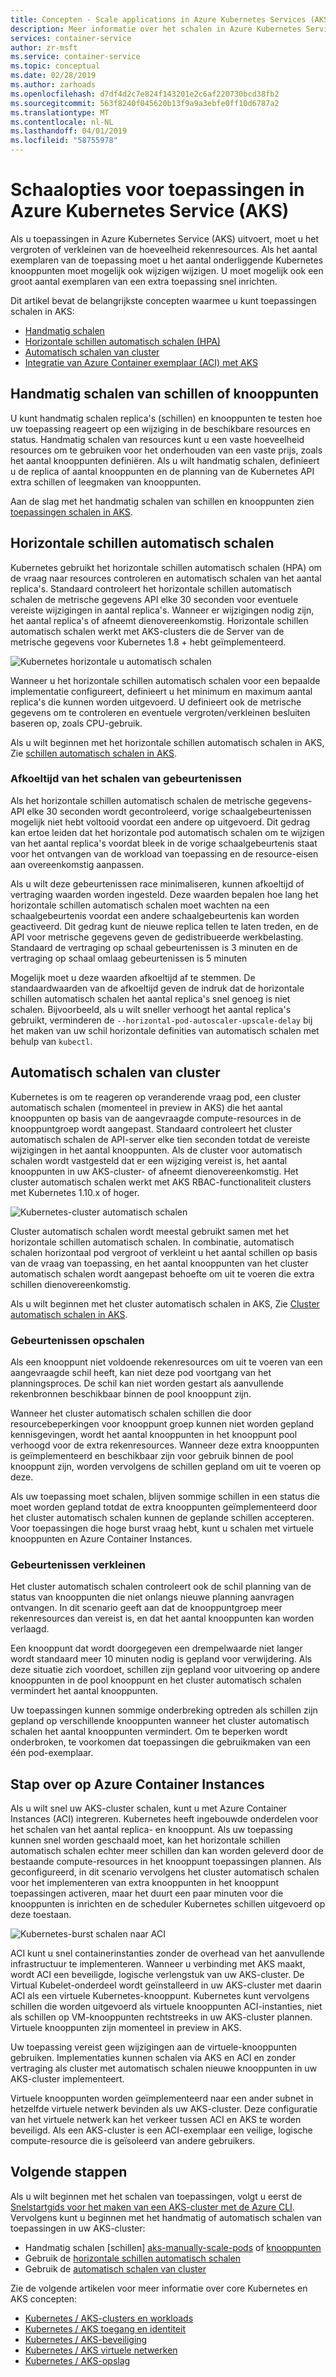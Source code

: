 ```yaml
---
title: Concepten - Scale applications in Azure Kubernetes Services (AKS)
description: Meer informatie over het schalen in Azure Kubernetes Service (AKS), met inbegrip van horizontale schillen automatisch schalen, cluster automatisch schalen en de Azure Container Instances-connector.
services: container-service
author: zr-msft
ms.service: container-service
ms.topic: conceptual
ms.date: 02/28/2019
ms.author: zarhoads
ms.openlocfilehash: d7df4d2c7e824f143201e2c6af220730bcd38fb2
ms.sourcegitcommit: 563f8240f045620b13f9a9a3ebfe0ff10d6787a2
ms.translationtype: MT
ms.contentlocale: nl-NL
ms.lasthandoff: 04/01/2019
ms.locfileid: "58755978"
---
```

# <a name="scaling-options-for-applications-in-azure-kubernetes-service-aks"></a>Schaalopties voor toepassingen in Azure Kubernetes Service (AKS)

Als u toepassingen in Azure Kubernetes Service (AKS) uitvoert, moet u het vergroten of verkleinen van de hoeveelheid rekenresources. Als het aantal exemplaren van de toepassing moet u het aantal onderliggende Kubernetes knooppunten moet mogelijk ook wijzigen wijzigen. U moet mogelijk ook een groot aantal exemplaren van een extra toepassing snel inrichten.

Dit artikel bevat de belangrijkste concepten waarmee u kunt toepassingen schalen in AKS:

- [Handmatig schalen](#manually-scale-pods-or-nodes)
- [Horizontale schillen automatisch schalen (HPA)](#horizontal-pod-autoscaler)
- [Automatisch schalen van cluster](#cluster-autoscaler)
- [Integratie van Azure Container exemplaar (ACI) met AKS](#burst-to-azure-container-instances)

## <a name="manually-scale-pods-or-nodes"></a>Handmatig schalen van schillen of knooppunten

U kunt handmatig schalen replica's (schillen) en knooppunten te testen hoe uw toepassing reageert op een wijziging in de beschikbare resources en status. Handmatig schalen van resources kunt u een vaste hoeveelheid resources om te gebruiken voor het onderhouden van een vaste prijs, zoals het aantal knooppunten definiëren. Als u wilt handmatig schalen, definieert u de replica of aantal knooppunten en de planning van de Kubernetes API extra schillen of leegmaken van knooppunten.

Aan de slag met het handmatig schalen van schillen en knooppunten zien [toepassingen schalen in AKS][aks-scale].

## <a name="horizontal-pod-autoscaler"></a>Horizontale schillen automatisch schalen

Kubernetes gebruikt het horizontale schillen automatisch schalen (HPA) om de vraag naar resources controleren en automatisch schalen van het aantal replica's. Standaard controleert het horizontale schillen automatisch schalen de metrische gegevens API elke 30 seconden voor eventuele vereiste wijzigingen in aantal replica's. Wanneer er wijzigingen nodig zijn, het aantal replica's of afneemt dienovereenkomstig. Horizontale schillen automatisch schalen werkt met AKS-clusters die de Server van de metrische gegevens voor Kubernetes 1.8 + hebt geïmplementeerd.

![Kubernetes horizontale u automatisch schalen](media/concepts-scale/horizontal-pod-autoscaling.png)

Wanneer u het horizontale schillen automatisch schalen voor een bepaalde implementatie configureert, definieert u het minimum en maximum aantal replica's die kunnen worden uitgevoerd. U definieert ook de metrische gegevens om te controleren en eventuele vergroten/verkleinen besluiten baseren op, zoals CPU-gebruik.

Als u wilt beginnen met het horizontale schillen automatisch schalen in AKS, Zie [schillen automatisch schalen in AKS][aks-hpa].

### <a name="cooldown-of-scaling-events"></a>Afkoeltijd van het schalen van gebeurtenissen

Als het horizontale schillen automatisch schalen de metrische gegevens-API elke 30 seconden wordt gecontroleerd, vorige schaalgebeurtenissen mogelijk niet hebt voltooid voordat een andere op uitgevoerd. Dit gedrag kan ertoe leiden dat het horizontale pod automatisch schalen om te wijzigen van het aantal replica's voordat bleek in de vorige schaalgebeurtenis staat voor het ontvangen van de workload van toepassing en de resource-eisen aan overeenkomstig aanpassen.

Als u wilt deze gebeurtenissen race minimaliseren, kunnen afkoeltijd of vertraging waarden worden ingesteld. Deze waarden bepalen hoe lang het horizontale schillen automatisch schalen moet wachten na een schaalgebeurtenis voordat een andere schaalgebeurtenis kan worden geactiveerd. Dit gedrag kunt de nieuwe replica tellen te laten treden, en de API voor metrische gegevens geven de gedistribueerde werkbelasting. Standaard de vertraging op schaal gebeurtenissen is 3 minuten en de vertraging op schaal omlaag gebeurtenissen is 5 minuten

Mogelijk moet u deze waarden afkoeltijd af te stemmen. De standaardwaarden van de afkoeltijd geven de indruk dat de horizontale schillen automatisch schalen het aantal replica's snel genoeg is niet schalen. Bijvoorbeeld, als u wilt sneller verhoogt het aantal replica's gebruikt, verminderen de `--horizontal-pod-autoscaler-upscale-delay` bij het maken van uw schil horizontale definities van automatisch schalen met behulp van `kubectl`.

## <a name="cluster-autoscaler"></a>Automatisch schalen van cluster

Kubernetes is om te reageren op veranderende vraag pod, een cluster automatisch schalen (momenteel in preview in AKS) die het aantal knooppunten op basis van de aangevraagde compute-resources in de knooppuntgroep wordt aangepast. Standaard controleert het cluster automatisch schalen de API-server elke tien seconden totdat de vereiste wijzigingen in het aantal knooppunten. Als de cluster voor automatisch schalen wordt vastgesteld dat er een wijziging vereist is, het aantal knooppunten in uw AKS-cluster- of afneemt dienovereenkomstig. Het cluster automatisch schalen werkt met AKS RBAC-functionaliteit clusters met Kubernetes 1.10.x of hoger.

![Kubernetes-cluster automatisch schalen](media/concepts-scale/cluster-autoscaler.png)

Cluster automatisch schalen wordt meestal gebruikt samen met het horizontale schillen automatisch schalen. In combinatie, automatisch schalen horizontaal pod vergroot of verkleint u het aantal schillen op basis van de vraag van toepassing, en het aantal knooppunten van het cluster automatisch schalen wordt aangepast behoefte om uit te voeren die extra schillen dienovereenkomstig.

Als u wilt beginnen met het cluster automatisch schalen in AKS, Zie [Cluster automatisch schalen in AKS][aks-cluster-autoscaler].

### <a name="scale-up-events"></a>Gebeurtenissen opschalen

Als een knooppunt niet voldoende rekenresources om uit te voeren van een aangevraagde schil heeft, kan niet deze pod voortgang van het planningsproces. De schil kan niet worden gestart als aanvullende rekenbronnen beschikbaar binnen de pool knooppunt zijn.

Wanneer het cluster automatisch schalen schillen die door resourcebeperkingen voor knooppunt groep kunnen niet worden gepland kennisgevingen, wordt het aantal knooppunten in het knooppunt pool verhoogd voor de extra rekenresources. Wanneer deze extra knooppunten is geïmplementeerd en beschikbaar zijn voor gebruik binnen de pool knooppunt zijn, worden vervolgens de schillen gepland om uit te voeren op deze.

Als uw toepassing moet schalen, blijven sommige schillen in een status die moet worden gepland totdat de extra knooppunten geïmplementeerd door het cluster automatisch schalen kunnen de geplande schillen accepteren. Voor toepassingen die hoge burst vraag hebt, kunt u schalen met virtuele knooppunten en Azure Container Instances.

### <a name="scale-down-events"></a>Gebeurtenissen verkleinen

Het cluster automatisch schalen controleert ook de schil planning van de status van knooppunten die niet onlangs nieuwe planning aanvragen ontvangen. In dit scenario geeft aan dat de knooppuntgroep meer rekenresources dan vereist is, en dat het aantal knooppunten kan worden verlaagd.

Een knooppunt dat wordt doorgegeven een drempelwaarde niet langer wordt standaard meer 10 minuten nodig is gepland voor verwijdering. Als deze situatie zich voordoet, schillen zijn gepland voor uitvoering op andere knooppunten in de pool knooppunt en het cluster automatisch schalen vermindert het aantal knooppunten.

Uw toepassingen kunnen sommige onderbreking optreden als schillen zijn gepland op verschillende knooppunten wanneer het cluster automatisch schalen het aantal knooppunten vermindert. Om te beperken wordt onderbroken, te voorkomen dat toepassingen die gebruikmaken van een één pod-exemplaar.

## <a name="burst-to-azure-container-instances"></a>Stap over op Azure Container Instances

Als u wilt snel uw AKS-cluster schalen, kunt u met Azure Container Instances (ACI) integreren. Kubernetes heeft ingebouwde onderdelen voor het schalen van het aantal replica- en knooppunt. Als uw toepassing kunnen snel worden geschaald moet, kan het horizontale schillen automatisch schalen echter meer schillen dan kan worden geleverd door de bestaande compute-resources in het knooppunt toepassingen plannen. Als geconfigureerd, in dit scenario vervolgens het cluster automatisch schalen voor het implementeren van extra knooppunten in het knooppunt toepassingen activeren, maar het duurt een paar minuten voor die knooppunten is inrichten en de scheduler Kubernetes schillen uitgevoerd op deze toestaan.

![Kubernetes-burst schalen naar ACI](media/concepts-scale/burst-scaling.png)

ACI kunt u snel containerinstanties zonder de overhead van het aanvullende infrastructuur te implementeren. Wanneer u verbinding met AKS maakt, wordt ACI een beveiligde, logische verlengstuk van uw AKS-cluster. De Virtual Kubelet-onderdeel wordt geïnstalleerd in uw AKS-cluster met daarin ACI als een virtuele Kubernetes-knooppunt. Kubernetes kunt vervolgens schillen die worden uitgevoerd als virtuele knooppunten ACI-instanties, niet als schillen op VM-knooppunten rechtstreeks in uw AKS-cluster plannen. Virtuele knooppunten zijn momenteel in preview in AKS.

Uw toepassing vereist geen wijzigingen aan de virtuele-knooppunten gebruiken. Implementaties kunnen schalen via AKS en ACI en zonder vertraging als cluster met automatisch schalen nieuwe knooppunten in uw AKS-cluster implementeert.

Virtuele knooppunten worden geïmplementeerd naar een ander subnet in hetzelfde virtuele netwerk bevinden als uw AKS-cluster. Deze configuratie van het virtuele netwerk kan het verkeer tussen ACI en AKS te worden beveiligd. Als een AKS-cluster is een ACI-exemplaar een veilige, logische compute-resource die is geïsoleerd van andere gebruikers.

## <a name="next-steps"></a>Volgende stappen

Als u wilt beginnen met het schalen van toepassingen, volgt u eerst de [Snelstartgids voor het maken van een AKS-cluster met de Azure CLI][aks-quickstart]. Vervolgens kunt u beginnen met het handmatig of automatisch schalen van toepassingen in uw AKS-cluster:

- Handmatig schalen [schillen] [ aks-manually-scale-pods] of [knooppunten][aks-manually-scale-nodes]
- Gebruik de [horizontale schillen automatisch schalen][aks-hpa]
- Gebruik de [automatisch schalen van cluster][aks-cluster-autoscaler]

Zie de volgende artikelen voor meer informatie over core Kubernetes en AKS concepten:

- [Kubernetes / AKS-clusters en workloads][aks-concepts-clusters-workloads]
- [Kubernetes / AKS toegang en identiteit][aks-concepts-identity]
- [Kubernetes / AKS-beveiliging][aks-concepts-security]
- [Kubernetes / AKS virtuele netwerken][aks-concepts-network]
- [Kubernetes / AKS-opslag][aks-concepts-storage]

<!-- LINKS - external -->

<!-- LINKS - internal -->
[aks-quickstart]: kubernetes-walkthrough.md
[aks-hpa]: tutorial-kubernetes-scale.md#autoscale-pods
[aks-scale]: tutorial-kubernetes-scale.md
[aks-manually-scale-pods]: tutorial-kubernetes-scale.md#manually-scale-pods
[aks-manually-scale-nodes]: tutorial-kubernetes-scale.md#manually-scale-aks-nodes
[aks-cluster-autoscaler]: autoscaler.md
[aks-concepts-clusters-workloads]: concepts-clusters-workloads.md
[aks-concepts-security]: concepts-security.md
[aks-concepts-storage]: concepts-storage.md
[aks-concepts-identity]: concepts-identity.md
[aks-concepts-network]: concepts-network.md
